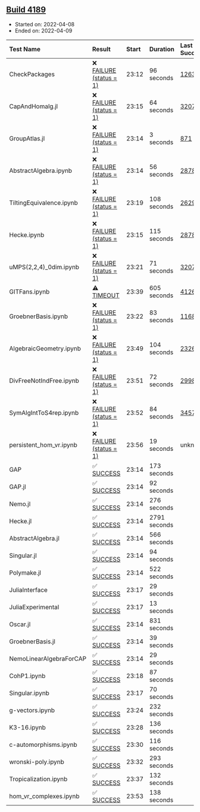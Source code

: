 ## [Build 4189](https://oscarci.mathematik.uni-kl.de/job/oscar-stable/4189/)

* Started on: 2022-04-08
* Ended on: 2022-04-09

| Test Name    | Result | Start | Duration | Last Success | First Failure |
|:-------------|:-------|:------|:---------|:-------------|:--------------|
| CheckPackages | ❌ [FAILURE (status = 1)](https://oscarci.mathematik.uni-kl.de/job/oscar-stable/4189/artifact/logs/build-4189/CheckPackages.log) | 23:12 | 96 seconds | [1263](https://oscarci.mathematik.uni-kl.de/job/oscar-stable/1263/) | [1264](https://oscarci.mathematik.uni-kl.de/job/oscar-stable/1264/) |
| CapAndHomalg.jl | ❌ [FAILURE (status = 1)](https://oscarci.mathematik.uni-kl.de/job/oscar-stable/4189/artifact/logs/build-4189/CapAndHomalg.jl.log) | 23:15 | 64 seconds | [3207](https://oscarci.mathematik.uni-kl.de/job/oscar-stable/3207/) | [3208](https://oscarci.mathematik.uni-kl.de/job/oscar-stable/3208/) |
| GroupAtlas.jl | ❌ [FAILURE (status = 1)](https://oscarci.mathematik.uni-kl.de/job/oscar-stable/4189/artifact/logs/build-4189/GroupAtlas.jl.log) | 23:14 | 3 seconds | [871](https://oscarci.mathematik.uni-kl.de/job/oscar-stable/871/) | [872](https://oscarci.mathematik.uni-kl.de/job/oscar-stable/872/) |
| AbstractAlgebra.ipynb | ❌ [FAILURE (status = 1)](https://oscarci.mathematik.uni-kl.de/job/oscar-stable/4189/artifact/logs/build-4189/AbstractAlgebra.ipynb.log) | 23:14 | 56 seconds | [2878](https://oscarci.mathematik.uni-kl.de/job/oscar-stable/2878/) | [2879](https://oscarci.mathematik.uni-kl.de/job/oscar-stable/2879/) |
| TiltingEquivalence.ipynb | ❌ [FAILURE (status = 1)](https://oscarci.mathematik.uni-kl.de/job/oscar-stable/4189/artifact/logs/build-4189/TiltingEquivalence.ipynb.log) | 23:19 | 108 seconds | [2629](https://oscarci.mathematik.uni-kl.de/job/oscar-stable/2629/) | [2630](https://oscarci.mathematik.uni-kl.de/job/oscar-stable/2630/) |
| Hecke.ipynb | ❌ [FAILURE (status = 1)](https://oscarci.mathematik.uni-kl.de/job/oscar-stable/4189/artifact/logs/build-4189/Hecke.ipynb.log) | 23:15 | 115 seconds | [2878](https://oscarci.mathematik.uni-kl.de/job/oscar-stable/2878/) | [2879](https://oscarci.mathematik.uni-kl.de/job/oscar-stable/2879/) |
| uMPS(2,2,4)_0dim.ipynb | ❌ [FAILURE (status = 1)](https://oscarci.mathematik.uni-kl.de/job/oscar-stable/4189/artifact/logs/build-4189/uMPS-2-2-4-_0dim.ipynb.log) | 23:21 | 71 seconds | [3207](https://oscarci.mathematik.uni-kl.de/job/oscar-stable/3207/) | [3208](https://oscarci.mathematik.uni-kl.de/job/oscar-stable/3208/) |
| GITFans.ipynb | ⚠ [TIMEOUT](https://oscarci.mathematik.uni-kl.de/job/oscar-stable/4189/artifact/logs/build-4189/GITFans.ipynb.log) | 23:39 | 605 seconds | [4126](https://oscarci.mathematik.uni-kl.de/job/oscar-stable/4126/) | [4127](https://oscarci.mathematik.uni-kl.de/job/oscar-stable/4127/) |
| GroebnerBasis.ipynb | ❌ [FAILURE (status = 1)](https://oscarci.mathematik.uni-kl.de/job/oscar-stable/4189/artifact/logs/build-4189/GroebnerBasis.ipynb.log) | 23:22 | 83 seconds | [1168](https://oscarci.mathematik.uni-kl.de/job/oscar-stable/1168/) | [1169](https://oscarci.mathematik.uni-kl.de/job/oscar-stable/1169/) |
| AlgebraicGeometry.ipynb | ❌ [FAILURE (status = 1)](https://oscarci.mathematik.uni-kl.de/job/oscar-stable/4189/artifact/logs/build-4189/AlgebraicGeometry.ipynb.log) | 23:49 | 104 seconds | [2326](https://oscarci.mathematik.uni-kl.de/job/oscar-stable/2326/) | [2327](https://oscarci.mathematik.uni-kl.de/job/oscar-stable/2327/) |
| DivFreeNotIndFree.ipynb | ❌ [FAILURE (status = 1)](https://oscarci.mathematik.uni-kl.de/job/oscar-stable/4189/artifact/logs/build-4189/DivFreeNotIndFree.ipynb.log) | 23:51 | 72 seconds | [2998](https://oscarci.mathematik.uni-kl.de/job/oscar-stable/2998/) | [2999](https://oscarci.mathematik.uni-kl.de/job/oscar-stable/2999/) |
| SymAlgIntToS4rep.ipynb | ❌ [FAILURE (status = 1)](https://oscarci.mathematik.uni-kl.de/job/oscar-stable/4189/artifact/logs/build-4189/SymAlgIntToS4rep.ipynb.log) | 23:52 | 84 seconds | [3457](https://oscarci.mathematik.uni-kl.de/job/oscar-stable/3457/) | [3458](https://oscarci.mathematik.uni-kl.de/job/oscar-stable/3458/) |
| persistent_hom_vr.ipynb | ❌ [FAILURE (status = 1)](https://oscarci.mathematik.uni-kl.de/job/oscar-stable/4189/artifact/logs/build-4189/persistent_hom_vr.ipynb.log) | 23:56 | 19 seconds | unknown | unknown |
| GAP | ✅ [SUCCESS](https://oscarci.mathematik.uni-kl.de/job/oscar-stable/4189/artifact/logs/build-4189/GAP.log) | 23:14 | 173 seconds |  |  |
| GAP.jl | ✅ [SUCCESS](https://oscarci.mathematik.uni-kl.de/job/oscar-stable/4189/artifact/logs/build-4189/GAP.jl.log) | 23:14 | 92 seconds |  |  |
| Nemo.jl | ✅ [SUCCESS](https://oscarci.mathematik.uni-kl.de/job/oscar-stable/4189/artifact/logs/build-4189/Nemo.jl.log) | 23:14 | 276 seconds |  |  |
| Hecke.jl | ✅ [SUCCESS](https://oscarci.mathematik.uni-kl.de/job/oscar-stable/4189/artifact/logs/build-4189/Hecke.jl.log) | 23:14 | 2791 seconds |  |  |
| AbstractAlgebra.jl | ✅ [SUCCESS](https://oscarci.mathematik.uni-kl.de/job/oscar-stable/4189/artifact/logs/build-4189/AbstractAlgebra.jl.log) | 23:14 | 566 seconds |  |  |
| Singular.jl | ✅ [SUCCESS](https://oscarci.mathematik.uni-kl.de/job/oscar-stable/4189/artifact/logs/build-4189/Singular.jl.log) | 23:14 | 94 seconds |  |  |
| Polymake.jl | ✅ [SUCCESS](https://oscarci.mathematik.uni-kl.de/job/oscar-stable/4189/artifact/logs/build-4189/Polymake.jl.log) | 23:14 | 522 seconds |  |  |
| JuliaInterface | ✅ [SUCCESS](https://oscarci.mathematik.uni-kl.de/job/oscar-stable/4189/artifact/logs/build-4189/JuliaInterface.log) | 23:17 | 29 seconds |  |  |
| JuliaExperimental | ✅ [SUCCESS](https://oscarci.mathematik.uni-kl.de/job/oscar-stable/4189/artifact/logs/build-4189/JuliaExperimental.log) | 23:17 | 13 seconds |  |  |
| Oscar.jl | ✅ [SUCCESS](https://oscarci.mathematik.uni-kl.de/job/oscar-stable/4189/artifact/logs/build-4189/Oscar.jl.log) | 23:14 | 831 seconds |  |  |
| GroebnerBasis.jl | ✅ [SUCCESS](https://oscarci.mathematik.uni-kl.de/job/oscar-stable/4189/artifact/logs/build-4189/GroebnerBasis.jl.log) | 23:14 | 39 seconds |  |  |
| NemoLinearAlgebraForCAP | ✅ [SUCCESS](https://oscarci.mathematik.uni-kl.de/job/oscar-stable/4189/artifact/logs/build-4189/NemoLinearAlgebraForCAP.log) | 23:14 | 29 seconds |  |  |
| CohP1.ipynb | ✅ [SUCCESS](https://oscarci.mathematik.uni-kl.de/job/oscar-stable/4189/artifact/logs/build-4189/CohP1.ipynb.log) | 23:18 | 87 seconds |  |  |
| Singular.ipynb | ✅ [SUCCESS](https://oscarci.mathematik.uni-kl.de/job/oscar-stable/4189/artifact/logs/build-4189/Singular.ipynb.log) | 23:17 | 70 seconds |  |  |
| g-vectors.ipynb | ✅ [SUCCESS](https://oscarci.mathematik.uni-kl.de/job/oscar-stable/4189/artifact/logs/build-4189/g-vectors.ipynb.log) | 23:24 | 232 seconds |  |  |
| K3-16.ipynb | ✅ [SUCCESS](https://oscarci.mathematik.uni-kl.de/job/oscar-stable/4189/artifact/logs/build-4189/K3-16.ipynb.log) | 23:28 | 136 seconds |  |  |
| c-automorphisms.ipynb | ✅ [SUCCESS](https://oscarci.mathematik.uni-kl.de/job/oscar-stable/4189/artifact/logs/build-4189/c-automorphisms.ipynb.log) | 23:30 | 116 seconds |  |  |
| wronski-poly.ipynb | ✅ [SUCCESS](https://oscarci.mathematik.uni-kl.de/job/oscar-stable/4189/artifact/logs/build-4189/wronski-poly.ipynb.log) | 23:32 | 293 seconds |  |  |
| Tropicalization.ipynb | ✅ [SUCCESS](https://oscarci.mathematik.uni-kl.de/job/oscar-stable/4189/artifact/logs/build-4189/Tropicalization.ipynb.log) | 23:37 | 132 seconds |  |  |
| hom_vr_complexes.ipynb | ✅ [SUCCESS](https://oscarci.mathematik.uni-kl.de/job/oscar-stable/4189/artifact/logs/build-4189/hom_vr_complexes.ipynb.log) | 23:53 | 138 seconds |  |  |
